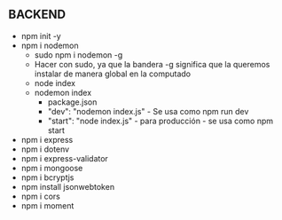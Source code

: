 ## BACKEND

- npm init -y
- npm i nodemon
    - sudo npm i nodemon -g
    - Hacer con sudo, ya que la bandera -g significa que la queremos instalar de manera global en la computado
    - node index
    - nodemon index
        - package.json
        - "dev": "nodemon index.js" - Se usa como npm run dev
        - "start": "node index.js" - para producción - se usa como npm start
- npm i express
- npm i dotenv
- npm i express-validator
- npm i mongoose
- npm i bcryptjs
- npm install jsonwebtoken
- npm i cors
- npm i moment